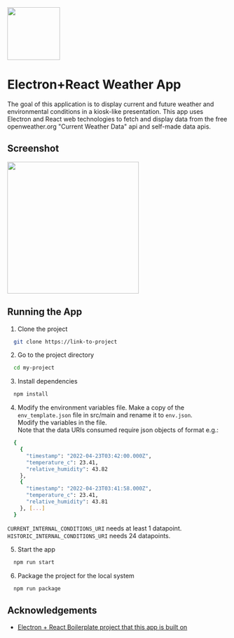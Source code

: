 <img src="https://evanguan.com/img/ERWA.png"  width="120" height="120">  

# Electron+React Weather App

The goal of this application is to display current and future weather and environmental conditions in a kiosk-like presentation.
This app uses Electron and React web technologies to fetch and display data from the free openweather.org "Current Weather Data" api and self-made data apis.

## Screenshot

<img src="https://evanguan.com/img/ElectronWeatherApp.png" height="300">

## Running the App

1) Clone the project

```bash
  git clone https://link-to-project
```

2) Go to the project directory

```bash
  cd my-project
```

3) Install dependencies

```bash
  npm install
```

4) Modify the environment variables file.
Make a copy of the `env_template.json` file in src/main and rename it to `env.json`.  
Modify the variables in the file.  
Note that the data URIs consumed require json objects of format e.g.:
```bash
  {
    {
      "timestamp": "2022-04-23T03:42:00.000Z",
      "temperature_c": 23.41,
      "relative_humidity": 43.82
    },
    {
      "timestamp": "2022-04-23T03:41:58.000Z",
      "temperature_c": 23.41,
      "relative_humidity": 43.81
    }, [...]
  }
```
`CURRENT_INTERNAL_CONDITIONS_URI` needs at least 1 datapoint.  
`HISTORIC_INTERNAL_CONDITIONS_URI` needs 24 datapoints.

5) Start the app

```bash
  npm run start
```

6) Package the project for the local system

```bash
  npm run package
```

## Acknowledgements

 - [Electron + React Boilerplate project that this app is built on](https://github.com/electron-react-boilerplate/electron-react-boilerplate)
